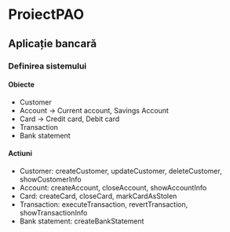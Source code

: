 # ProiectPAO

## Aplicație bancară

### Definirea sistemului

#### Obiecte

- Customer
- Account -> Current account, Savings Account
- Card -> Credit card, Debit card
- Transaction
- Bank statement

#### Actiuni

- Customer: createCustomer, updateCustomer, deleteCustomer, showCustomerInfo
- Account: createAccount, closeAccount, showAccountInfo
- Card: createCard, closeCard, markCardAsStolen
- Transaction: executeTransaction, revertTransaction, showTransactionInfo
- Bank statement: createBankStatement

